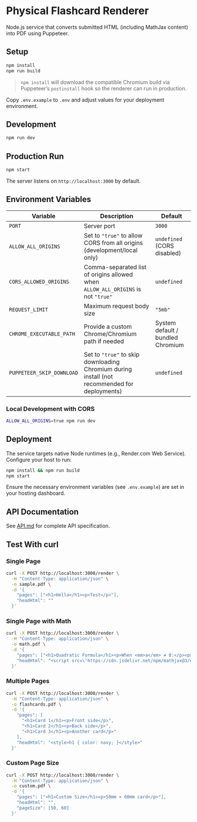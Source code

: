 # Physical Flashcard Renderer

Node.js service that converts submitted HTML (including MathJax content) into PDF using Puppeteer.

## Setup

```bash
npm install
npm run build
```

> `npm install` will download the compatible Chromium build via Puppeteer’s `postinstall` hook so the renderer can run in production.

Copy `.env.example` to `.env` and adjust values for your deployment environment.

## Development

```bash
npm run dev
```

## Production Run

```bash
npm start
```

The server listens on `http://localhost:3000` by default.

## Environment Variables

| Variable | Description | Default |
|----------|-------------|---------|
| `PORT` | Server port | `3000` |
| `ALLOW_ALL_ORIGINS` | Set to `"true"` to allow CORS from all origins (development/local only) | `undefined` (CORS disabled) |
| `CORS_ALLOWED_ORIGINS` | Comma-separated list of origins allowed when `ALLOW_ALL_ORIGINS` is not `"true"` | `undefined` |
| `REQUEST_LIMIT` | Maximum request body size | `"5mb"` |
| `CHROME_EXECUTABLE_PATH` | Provide a custom Chrome/Chromium path if needed | System default / bundled Chromium |
| `PUPPETEER_SKIP_DOWNLOAD` | Set to `"true"` to skip downloading Chromium during install (not recommended for deployments) | `undefined` |

### Local Development with CORS

```bash
ALLOW_ALL_ORIGINS=true npm run dev
```

## Deployment

The service targets native Node runtimes (e.g., Render.com Web Service). Configure your host to run:

```bash
npm install && npm run build
npm start
```

Ensure the necessary environment variables (see `.env.example`) are set in your hosting dashboard.

## API Documentation

See [API.md](./API.md) for complete API specification.

## Test With curl

### Single Page

```bash
curl -X POST http://localhost:3000/render \
  -H "Content-Type: application/json" \
  -o sample.pdf \
  -d '{
    "pages": ["<h1>Hello</h1><p>Test</p>"],
    "headHtml": ""
  }'
```

### Single Page with Math

```bash
curl -X POST http://localhost:3000/render \
  -H "Content-Type: application/json" \
  -o math.pdf \
  -d '{
    "pages": ["<h1>Quadratic Formula</h1><p>When <em>a</em> ≠ 0:</p><p>\\(x = \\frac{-b \\pm \\sqrt{b^2 - 4ac}}{2a}\\)</p>"],
    "headHtml": "<script src=\"https://cdn.jsdelivr.net/npm/mathjax@3/es5/tex-mml-chtml.js\"></script>"
  }'
```

### Multiple Pages

```bash
curl -X POST http://localhost:3000/render \
  -H "Content-Type: application/json" \
  -o flashcards.pdf \
  -d '{
    "pages": [
      "<h1>Card 1</h1><p>Front side</p>",
      "<h1>Card 2</h1><p>Back side</p>",
      "<h1>Card 3</h1><p>Another card</p>"
    ],
    "headHtml": "<style>h1 { color: navy; }</style>"
  }'
```

### Custom Page Size

```bash
curl -X POST http://localhost:3000/render \
  -H "Content-Type: application/json" \
  -o custom.pdf \
  -d '{
    "pages": ["<h1>Custom Size</h1><p>50mm × 60mm card</p>"],
    "headHtml": "",
    "pageSize": [50, 60]
  }'
```
